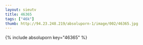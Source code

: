 ```yaml
--- 
layout: sieutv
title: 46365
tags: ["46k"]
thumb: http://94.23.248.219/absoluporn-1/image/002/46365.jpg
---
```

{% include absoluporn key="46365" %} 

